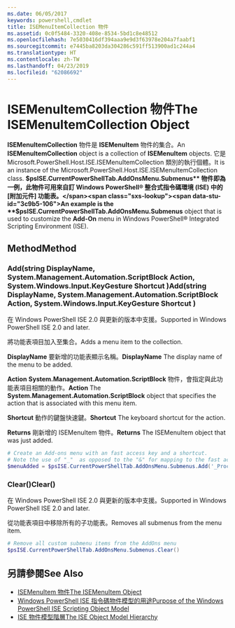 ```yaml
---
ms.date: 06/05/2017
keywords: powershell,cmdlet
title: ISEMenuItemCollection 物件
ms.assetid: 0c0f5484-3320-408e-8534-5bd1c8e48512
ms.openlocfilehash: 7e5030416df394aaa9e9d3f63978e204a7faabf1
ms.sourcegitcommit: e7445ba8203da304286c591ff513900ad1c244a4
ms.translationtype: HT
ms.contentlocale: zh-TW
ms.lasthandoff: 04/23/2019
ms.locfileid: "62086692"
---
```

# <a name="the-isemenuitemcollection-object"></a><span data-ttu-id="3c9b5-103">ISEMenuItemCollection 物件</span><span class="sxs-lookup"><span data-stu-id="3c9b5-103">The ISEMenuItemCollection Object</span></span>

<span data-ttu-id="3c9b5-104">**ISEMenuItemCollection** 物件是 **ISEMenuItem** 物件的集合。</span><span class="sxs-lookup"><span data-stu-id="3c9b5-104">An **ISEMenuItemCollection** object is a collection of **ISEMenuItem** objects.</span></span> <span data-ttu-id="3c9b5-105">它是 Microsoft.PowerShell.Host.ISE.ISEMenuItemCollection 類別的執行個體。</span><span class="sxs-lookup"><span data-stu-id="3c9b5-105">It is an instance of the Microsoft.PowerShell.Host.ISE.ISEMenuItemCollection class.</span></span> <span data-ttu-id="3c9b5-106">**$psISE.CurrentPowerShellTab.AddOnsMenu.Submenus** 物件即為一例，此物件可用來自訂 Windows PowerShell® 整合式指令碼環境 (ISE) 中的 [附加元件] 功能表。</span><span class="sxs-lookup"><span data-stu-id="3c9b5-106">An example is the **$psISE.CurrentPowerShellTab.AddOnsMenu.Submenus** object that is used to customize the **Add-On** menu in Windows PowerShell® Integrated Scripting Environment (ISE).</span></span>

## <a name="method"></a><span data-ttu-id="3c9b5-107">Method</span><span class="sxs-lookup"><span data-stu-id="3c9b5-107">Method</span></span>

### <a name="addstring-displayname-systemmanagementautomationscriptblock-action-systemwindowsinputkeygesture-shortcut-"></a><span data-ttu-id="3c9b5-108">Add\(string DisplayName, System.Management.Automation.ScriptBlock Action, System.Windows.Input.KeyGesture Shortcut \)</span><span class="sxs-lookup"><span data-stu-id="3c9b5-108">Add\(string DisplayName, System.Management.Automation.ScriptBlock Action, System.Windows.Input.KeyGesture Shortcut \)</span></span>

<span data-ttu-id="3c9b5-109">在 Windows PowerShell ISE 2.0 與更新的版本中支援。</span><span class="sxs-lookup"><span data-stu-id="3c9b5-109">Supported in Windows PowerShell ISE 2.0 and later.</span></span>

<span data-ttu-id="3c9b5-110">將功能表項目加入至集合。</span><span class="sxs-lookup"><span data-stu-id="3c9b5-110">Adds a menu item to the collection.</span></span>

<span data-ttu-id="3c9b5-111">**DisplayName** 要新增的功能表顯示名稱。</span><span class="sxs-lookup"><span data-stu-id="3c9b5-111">**DisplayName** The display name of the menu to be added.</span></span>

<span data-ttu-id="3c9b5-112">**Action** **System.Management.Automation.ScriptBlock** 物件，會指定與此功能表項目相關的動作。</span><span class="sxs-lookup"><span data-stu-id="3c9b5-112">**Action** The **System.Management.Automation.ScriptBlock** object that specifies the action that is associated with this menu item.</span></span>

<span data-ttu-id="3c9b5-113">**Shortcut** 動作的鍵盤快速鍵。</span><span class="sxs-lookup"><span data-stu-id="3c9b5-113">**Shortcut** The keyboard shortcut for the action.</span></span>

<span data-ttu-id="3c9b5-114">**Returns** 剛新增的 ISEMenuItem 物件。</span><span class="sxs-lookup"><span data-stu-id="3c9b5-114">**Returns** The ISEMenuItem object that was just added.</span></span>

```powershell
# Create an Add-ons menu with an fast access key and a shortcut.
# Note the use of "_"  as opposed to the "&" for mapping to the fast access key letter for the menu item.
$menuAdded = $psISE.CurrentPowerShellTab.AddOnsMenu.Submenus.Add('_Process', {Get-Process}, 'Alt+P')
```

### <a name="clear"></a><span data-ttu-id="3c9b5-115">Clear\(\)</span><span class="sxs-lookup"><span data-stu-id="3c9b5-115">Clear\(\)</span></span>

<span data-ttu-id="3c9b5-116">在 Windows PowerShell ISE 2.0 與更新的版本中支援。</span><span class="sxs-lookup"><span data-stu-id="3c9b5-116">Supported in Windows PowerShell ISE 2.0 and later.</span></span>

<span data-ttu-id="3c9b5-117">從功能表項目中移除所有的子功能表。</span><span class="sxs-lookup"><span data-stu-id="3c9b5-117">Removes all submenus from the menu item.</span></span>

```powershell
# Remove all custom submenu items from the AddOns menu
$psISE.CurrentPowerShellTab.AddOnsMenu.Submenus.Clear()
```

## <a name="see-also"></a><span data-ttu-id="3c9b5-118">另請參閱</span><span class="sxs-lookup"><span data-stu-id="3c9b5-118">See Also</span></span>

- [<span data-ttu-id="3c9b5-119">ISEMenuItem 物件</span><span class="sxs-lookup"><span data-stu-id="3c9b5-119">The ISEMenuItem Object</span></span>](The-ISEMenuItem-Object.md)
- [<span data-ttu-id="3c9b5-120">Windows PowerShell ISE 指令碼物件模型的用途</span><span class="sxs-lookup"><span data-stu-id="3c9b5-120">Purpose of the Windows PowerShell ISE Scripting Object Model</span></span>](Purpose-of-the-Windows-PowerShell-ISE-Scripting-Object-Model.md)
- [<span data-ttu-id="3c9b5-121">ISE 物件模型階層</span><span class="sxs-lookup"><span data-stu-id="3c9b5-121">The ISE Object Model Hierarchy</span></span>](The-ISE-Object-Model-Hierarchy.md)